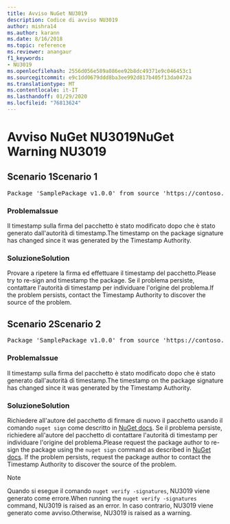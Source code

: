 ```yaml
---
title: Avviso NuGet NU3019
description: Codice di avviso NU3019
author: mishra14
ms.author: karann
ms.date: 8/16/2018
ms.topic: reference
ms.reviewer: anangaur
f1_keywords:
- NU3019
ms.openlocfilehash: 2556d056e589a086ee92b8dc49371e9c046453c1
ms.sourcegitcommit: e9c1dd0679ddd8ba3ee992d817b405f13da0472a
ms.translationtype: MT
ms.contentlocale: it-IT
ms.lasthandoff: 01/29/2020
ms.locfileid: "76813624"
---
```

# <a name="nuget-warning-nu3019"></a><span data-ttu-id="75564-103">Avviso NuGet NU3019</span><span class="sxs-lookup"><span data-stu-id="75564-103">NuGet Warning NU3019</span></span>

## <a name="scenario-1"></a><span data-ttu-id="75564-104">Scenario 1</span><span class="sxs-lookup"><span data-stu-id="75564-104">Scenario 1</span></span>

<pre>Package 'SamplePackage v1.0.0' from source 'https://contoso.com/index.json': The timestamp integrity check failed.</pre>

### <a name="issue"></a><span data-ttu-id="75564-105">Problema</span><span class="sxs-lookup"><span data-stu-id="75564-105">Issue</span></span>

<span data-ttu-id="75564-106">Il timestamp sulla firma del pacchetto è stato modificato dopo che è stato generato dall'autorità di timestamp.</span><span class="sxs-lookup"><span data-stu-id="75564-106">The timestamp on the package signature has changed since it was generated by the Timestamp Authority.</span></span>


### <a name="solution"></a><span data-ttu-id="75564-107">Soluzione</span><span class="sxs-lookup"><span data-stu-id="75564-107">Solution</span></span>

<span data-ttu-id="75564-108">Provare a ripetere la firma ed effettuare il timestamp del pacchetto.</span><span class="sxs-lookup"><span data-stu-id="75564-108">Please try to re-sign and timestamp the package.</span></span> <span data-ttu-id="75564-109">Se il problema persiste, contattare l'autorità di timestamp per individuare l'origine del problema.</span><span class="sxs-lookup"><span data-stu-id="75564-109">If the problem persists, contact the Timestamp Authority to discover the source of the problem.</span></span>



## <a name="scenario-2"></a><span data-ttu-id="75564-110">Scenario 2</span><span class="sxs-lookup"><span data-stu-id="75564-110">Scenario 2</span></span>

<pre>Package 'SamplePackage v1.0.0' from source 'https://contoso.com/index.json': The primary signature's timestamp integrity check failed.</pre>

### <a name="issue"></a><span data-ttu-id="75564-111">Problema</span><span class="sxs-lookup"><span data-stu-id="75564-111">Issue</span></span>

<span data-ttu-id="75564-112">Il timestamp sulla firma del pacchetto è stato modificato dopo che è stato generato dall'autorità di timestamp.</span><span class="sxs-lookup"><span data-stu-id="75564-112">The timestamp on the package signature has changed since it was generated by the Timestamp Authority.</span></span>


### <a name="solution"></a><span data-ttu-id="75564-113">Soluzione</span><span class="sxs-lookup"><span data-stu-id="75564-113">Solution</span></span>

<span data-ttu-id="75564-114">Richiedere all'autore del pacchetto di firmare di nuovo il pacchetto usando il comando `nuget sign` come descritto in [NuGet docs](../../create-packages/sign-a-package.md). Se il problema persiste, richiedere all'autore del pacchetto di contattare l'autorità di timestamp per individuare l'origine del problema.</span><span class="sxs-lookup"><span data-stu-id="75564-114">Please request the package author to re-sign the package using the `nuget sign` command as described in [NuGet docs](../../create-packages/sign-a-package.md). If the problem persists, request the package author to contact the Timestamp Authority to discover the source of the problem.</span></span>


> [!Note]
> <span data-ttu-id="75564-115">Quando si esegue il comando `nuget verify -signatures`, NU3019 viene generato come errore.</span><span class="sxs-lookup"><span data-stu-id="75564-115">When running the `nuget verify -signatures` command, NU3019 is raised as an error.</span></span> <span data-ttu-id="75564-116">In caso contrario, NU3019 viene generato come avviso.</span><span class="sxs-lookup"><span data-stu-id="75564-116">Otherwise, NU3019 is raised as a warning.</span></span>
